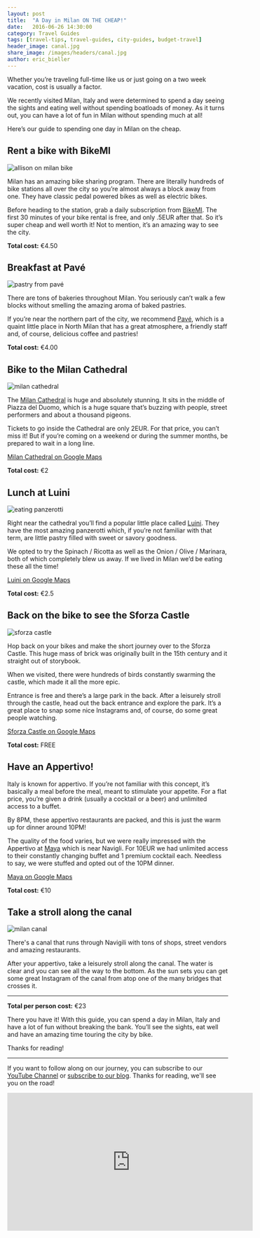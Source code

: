```yaml
---
layout: post
title:  "A Day in Milan ON THE CHEAP!"
date:   2016-06-26 14:30:00
category: Travel Guides
tags: [travel-tips, travel-guides, city-guides, budget-travel]
header_image: canal.jpg
share_image: /images/headers/canal.jpg
author: eric_bieller
---
```


Whether you’re traveling full-time like us or just going on a two week vacation, cost is usually a factor.

We recently visited Milan, Italy and were determined to spend a day seeing the sights and eating well without spending boatloads of money. As it turns out, you can have a lot of fun in Milan without spending much at all!

Here’s our guide to spending one day in Milan on the cheap.

## Rent a bike with BikeMI

![allison on milan bike](/images/uploads/one-day-in-milan/bike.jpg)

Milan has an amazing bike sharing program. There are literally hundreds of bike stations all over the city so you’re almost always a block away from one. They have classic pedal powered bikes as well as electric bikes.

Before heading to the station, grab a daily subscription from [BikeMI](https://www.bikemi.com/en/stations-map.aspx). The first 30 minutes of your bike rental is free, and only .5EUR after that. So it’s super cheap and well worth it! Not to mention, it’s an amazing way to see the city.

**Total cost:** €4.50

## Breakfast at Pavé

![pastry from pavé](/images/uploads/one-day-in-milan/pastry.jpg)

There are tons of bakeries throughout Milan. You seriously can’t walk a few blocks without smelling the amazing aroma of baked pastries.

If you’re near the northern part of the city, we recommend [Pavé](https://www.pavemilano.com/en/), which is a quaint little place in North Milan that has a great atmosphere, a friendly staff and, of course, delicious coffee and pastries!

**Total cost:** €4.00

## Bike to the Milan Cathedral

![milan cathedral](/images/uploads/one-day-in-milan/church.jpg)

The [Milan Cathedral](http://www.duomomilano.it/en/) is huge and absolutely stunning. It sits in the middle of Piazza del Duomo, which is a huge square that’s buzzing with people, street performers and about a thousand pigeons.

Tickets to go inside the Cathedral are only 2EUR. For that price, you can’t miss it! But if you’re coming on a weekend or during the summer months, be prepared to wait in a long line.

[Milan Cathedral on Google Maps](https://www.google.it/maps/place/Duomo+di+Milano/@45.4640976,9.1897378,17z/data=!4m12!1m6!3m5!1s0x4786c6aec34636a1:0xab7f4e27101a2e13!2sDuomo+di+Milano!8m2!3d45.4640976!4d9.1919265!3m4!1s0x4786c6aec34636a1:0xab7f4e27101a2e13!8m2!3d45.4640976!4d9.1919265)

**Total cost:** €2

## Lunch at Luini

![eating panzerotti](/images/uploads/one-day-in-milan/calzone.jpg)

Right near the cathedral you’ll find a popular little place called [Luini](http://www.luini.it/eng/storia.html). They have the most amazing panzerotti which, if you’re not familiar with that term, are little pastry filled with sweet or savory goodness.

We opted to try the Spinach / Ricotta as well as the Onion / Olive / Marinara, both of which completely blew us away. If we lived in Milan we’d be eating these all the time!

[Luini on Google Maps](https://www.google.it/maps/place/Panzerotti+Luini/@45.4658276,9.1893658,17z/data=!4m12!1m6!3m5!1s0x4786c6ae420941a1:0x7679be1e2c775e23!2sPanzerotti+Luini!8m2!3d45.4658276!4d9.1915545!3m4!1s0x4786c6ae420941a1:0x7679be1e2c775e23!8m2!3d45.4658276!4d9.1915545)

**Total cost:** €2.5

## Back on the bike to see the Sforza Castle

![sforza castle](/images/uploads/one-day-in-milan/castle.jpg)

Hop back on your bikes and make the short journey over to the Sforza Castle. This huge mass of brick was originally built in the 15th century and it straight out of storybook.

When we visited, there were hundreds of birds constantly swarming the castle, which made it all the more epic. 

Entrance is free and there’s a large park in the back. After a leisurely stroll through the castle, head out the back entrance and explore the park. It’s a great place to snap some nice Instagrams and, of course, do some great people watching.

[Sforza Castle on Google Maps](https://www.google.it/maps/place/Sforzesco+Castle/@45.4704762,9.1771438,17z/data=!4m12!1m6!3m5!1s0x4786fcb60ea97b3d:0x6556dd66c472c29b!2sSforzesco+Castle!8m2!3d45.4704762!4d9.1793325!3m4!1s0x4786fcb60ea97b3d:0x6556dd66c472c29b!8m2!3d45.4704762!4d9.1793325)

**Total cost:** FREE

## Have an Appertivo!

Italy is known for appertivo. If you’re not familiar with this concept, it’s basically a meal before the meal, meant to stimulate your appetite. For a flat price, you’re given a drink (usually a cocktail or a beer) and unlimited access to a buffet.

By 8PM, these appertivo restaurants are packed, and this is just the warm up for dinner around 10PM!

The quality of the food varies, but we were really impressed with the Appertivo at [Maya](http://www.mayamilano.it/maya_milano.html) which is near Navigli. For 10EUR we had unlimited access to their constantly changing buffet and 1 premium cocktail each. Needless to say, we were stuffed and opted out of the 10PM dinner.

[Maya on Google Maps](https://www.google.it/maps/place/Maya/@45.447977,9.1750913,17z/data=!4m12!1m6!3m5!1s0x4786c3f7c162316b:0xc4c78c5a109ced71!2sMaya!8m2!3d45.447977!4d9.17728!3m4!1s0x4786c3f7c162316b:0xc4c78c5a109ced71!8m2!3d45.447977!4d9.17728)

**Total cost:** €10

## Take a stroll along the canal

![milan canal](/images/uploads/one-day-in-milan/canal.jpg)

There's a canal that runs through Navigili with tons of shops, street vendors and amazing restaurants.

After your appertivo, take a leisurely stroll along the canal. The water is clear and you can see all the way to the bottom. As the sun sets you can get some great Instagram of the canal from atop one of the many bridges that crosses it.

---

**Total per person cost:** €23

There you have it! With this guide, you can spend a day in Milan, Italy and have a lot of fun without breaking the bank. You’ll see the sights, eat well and have an amazing time touring the city by bike.

Thanks for reading!


---

If you want to follow along on our journey, you can subscribe to our [YouTube Channel](https://www.youtube.com/c/TheEndlessAdventure?sub_confirmation=1) or [subscribe to our blog](http://conversational.us6.list-manage.com/subscribe?u=f210e827b5997f97a4c359077&id=cbb27cac9e). Thanks for reading, we'll see you on the road!

<iframe width="560" height="315" src="https://www.youtube.com/embed/Qm7a1IA7oQ8" frameborder="0" allowfullscreen></iframe>